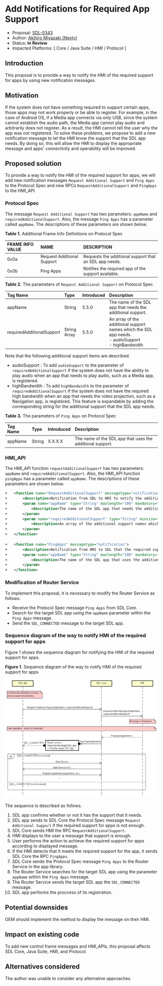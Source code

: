 # Add Notifications for Required App Support

* Proposal: [SDL-0343](0343-Addition-of-a-way-to-notify-HMI-of-the-required-support-for-apps.md)
* Author: [Akihiro Miyazaki (Nexty)](https://github.com/Akihiro-Miyazaki)
* Status: **In Review**
* Impacted Platforms: [ Core / Java Suite / HMI /  Protocol ]

## Introduction
This proposal is to provide a way to notify the HMI of the required support for apps by using new notification messages.


## Motivation
If the system does not have something required to support certain apps, those apps may not work properly or be able to register. For example, in the case of Android OS, if a Media app connects via only USB, since the system cannot establish the audio path, the Media app cannot play audio and arbitrarily does not register. As a result, the HMI cannot tell the user why the app was not registered. To solve these problems, we propose to add a new notification message to let the HMI know the support that the SDL app needs. By doing so, this will allow the HMI to display the appropriate message and apps' connectivity and operability will be improved.


## Proposed solution
To provide a way to notify the HMI of the required support for apps, we will add new notification messages `Request Additional Support` and `Ping Apps` to the Protocol Spec and new RPCs `RequestAdditionalSupport` and `PingApps` to the HMI_API.

### Protocol Spec
The message `Request Additional Support` has two parameters: `appName` and `requiredAdditionalSupport`. Also, the message `Ping Apps` has a parameter called `appName`. The descriptions of these parameters are shown below.

<b>Table 1.</b> Additional Frame Info Definitions on Protocol Spec

| FRAME INFO VALUE | NAME | DESCRIPTION |
| :- | :- | :- |
| 0x0a | Request Additional Support | Requests the additional support that an SDL app needs. |
| 0x0b | Ping Apps | Notifies the required app of the support available. |

<b>Table 2.</b> The parameters of `Request Additional Support` on Protocol Spec

| Tag Name | Type | Introduced | Description |
| :- | :- | :- | :- |
| appName | String | 5.5.0 | The name of the SDL app that needs the additional support. |
| requiredAdditionalSupport | String Array | 5.5.0 | An array of the additional support names which the SDL app needs.<br>- audioSupport<br>- highBandwidth |

Note that the following additional support items are described.
 - audioSupport : To add `audioSupport` to the parameter of `requiredAdditionalSupport` if the system does not have the ability to play audio when an app that needs to play audio, such as a Media app, is registered.
 - highBandwidth : To add `highBandwidth` to the parameter of `requiredAdditionalSupport` if the system does not have the required high bandwidth when an app that needs the video projection, such as a Navigation app, is registered.
This feature is expandable by adding the corresponding string for the additional support that the SDL app needs.

<b>Table 3.</b> The parameters of `Ping Apps` on Protocol Spec

| Tag Name | Type | Introduced | Description |
| :- | :- | :- | :- |
| appName | String | X.X.X.X | The name of the SDL app that uses the additional support. |

### HMI_API
The HMI_API function `requestAdditionalSupport` has two parameters: `appName` and `requiredAdditionalSupport`. Also, the HMI_API function `pingApps` has a parameter called `appName`. The descriptions of these parameters are shown below.

```xml
+   <function name="RequestAdditionalSupport" messagetype="notification">
+       <description>Notification from SDL to HMI to notify the additional support that the SDL app needs.</description>
+       <param name="appName" type="String" maxlength="100" mandatory="true">
+           <description>The name of the SDL app that needs the additional support.</description>
+       </param>
+       <param name="requiredAdditionalSupport" type="String" minsize="0" maxsize="100" maxlength="100" array="true" mandatory="true">
+           <description>An array of the additional support names which the SDL app needs. For example, `audioSupport` or `highBandwidth`.</description>
+       </param>
+   </function>

+   <function name="PingApps" messagetype="notification">
+       <description>Notification from HMI to SDL that the required support for apps is available.</description>
+       <param name="appName" type="String" maxlength="100" mandatory="true">
+           <description>The name of the SDL app that uses the additional support.</description>
+       </param>
+   </function>
```

### Modification of Router Service
To implement this proposal, it is necessary to modify the Router Service as follows.
 - Receive the Protocol Spec message `Ping Apps` from SDL Core.
 - Search for the target SDL app using the `appName` parameter within the `Ping Apps` message.
 - Send the `SDL_CONNECTED` message to the target SDL app.

### Sequence diagram of the way to notify HMI of the required support for apps
Figure 1 shows the sequence diagram for notifying the HMI of the required support for apps.

<b>Figure 1.</b> Sequence diagram of the way to notify HMI of the required support for apps

![Figure_1_sequence_of_Add_Notifications_for_Required_App_Support.png](../assets/proposals/0343-Addition-of-a-way-to-notify-HMI-of-the-required-support-for-apps/Figure_1_sequence_of_Add_Notifications_for_Required_App_Support.png)

The sequence is described as follows.
1. SDL app confirms whether or not it has the support that it needs.
2. SDL app sends to SDL Core the Protocol Spec message `Request Additional Support` if the required support for apps is not enough.
3. SDL Core sends HMI the RPC `RequestAdditionalSupport`.
4. HMI displays to the user a message that support is enough.
5. User performs the action to achieve the required support for apps according to displayed message.
6. If the HMI detects that it meets the required support for the app, it sends SDL Core the RPC `PingApps`.
7. SDL Core sends the Protocol Spec message `Ping Apps` to the Router Service in the app library.
8. The Router Service searches for the target SDL app using the parameter `appName` within the `Ping Apps` message.
9. The Router Service sends the target SDL app the `SDL_CONNECTED` message.
10. SDL app performs the proccess of its registration.


## Potential downsides
OEM should implement the method to display the message on their HMI.


## Impact on existing code
To add new control frame messages and HMI_APIs, this proposal affects SDL Core, Java Suite, HMI, and Protocol.


## Alternatives considered
The author was unable to consider any alternative approaches.
